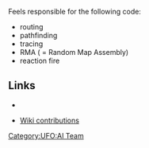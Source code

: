 Feels responsible for the following code:

- routing
- pathfinding
- tracing
- RMA ( = Random Map Assembly)
- reaction fire

## Links

-

- [Wiki contributions](Special:Contributions/Duke "wikilink")

[Category:UFO:AI Team](Category:UFO:AI_Team "wikilink")